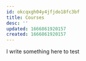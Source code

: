```yaml
---
id: okcqxgh04y4jfjdo18fc3bf
title: Courses
desc: ''
updated: 1666861920157
created: 1666861920157
---
```



I write something here to test